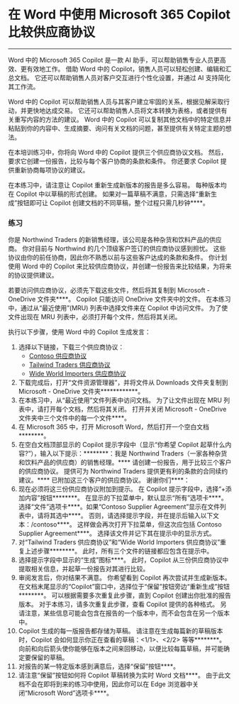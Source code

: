 
# 在 Word 中使用 Microsoft 365 Copilot 比较供应商协议
---
Word 中的 Microsoft 365 Copilot 是一款 AI 助手，可以帮助销售专业人员更高效、更有效地工作。 借助 Word 中的 Copilot，销售人员可以轻松创建、编辑和汇总文档。 它还可以帮助销售人员对客户交互进行个性化设置，并通过 AI 支持简化其工作流。

Word 中的 Copilot 可以帮助销售人员与其客户建立牢固的关系，根据见解采取行动，并更快地达成交易。 它还可以帮助销售人员将文本转换为表格，或者提供有关重写内容的方法的建议。 Word 中的 Copilot 可以复制其他文档中的特定信息并粘贴到你的内容中、生成摘要、询问有关文档的问题，甚至提供有关特定主题的想法。

在本培训练习中，你将向 Word 中的 Copilot 提供三个供应商协议文档。 然后，要求它创建一份报告，比较与每个客户协商的条款和条件。 你还要求 Copilot 提供重新协商每项协议的建议。

在本练习中，请注意让 Copilot 重新生成新版本的报告是多么容易。 每种版本均在 Copilot 中以草稿的形式创建。 如果对一篇草稿不满意，只需选择“重新生成”按钮即可让 Copilot 创建文档的不同草稿，整个过程只需几秒钟****。

### 练习

你是 Northwind Traders 的新销售经理，该公司是各种杂货和饮料产品的供应商。 你对目前与 Northwind 的几个顶级客户签订的供应商协议感到担忧。 这些协议由你的前任协商，因此你不熟悉以前与这些客户达成的条款和条件。 你计划使用 Word 中的 Copilot 来比较供应商协议，并创建一份报告来比较结果，为将来的协议提供建议。

若要访问供应商协议，必须先下载这些文件，然后将其复制到 Microsoft - OneDrive 文件夹****。 Copilot 只能访问 OneDrive 文件夹中的文件。 在本练习中，通过从“最近使用”(MRU) 列表中选择文件来在 Copilot 中访问文件。 为了使文件出现在 MRU 列表中，必须打开每个文件，然后将其关闭。

执行以下步骤，使用 Word 中的 Copilot 生成发言：

1. 选择以下链接，下载三个供应商协议：
     - [Contoso 供应商协议](https://go.microsoft.com/fwlink/?linkid=2268925)
     - [Tailwind Traders 供应商协议](https://go.microsoft.com/fwlink/?linkid=2269128)
     - [Wide World Importers 供应商协议](https://go.microsoft.com/fwlink/?linkid=2268931)
1. 下载完成后，打开“文件资源管理器”，并将文件从 Downloads 文件夹复制到 Microsoft - OneDrive 文件夹************。
1. 在本练习中，从“最近使用”文件列表中访问文档。 为了让文件出现在 MRU 列表中，请打开每个文档，然后将其关闭。 打开并关闭 Microsoft - OneDrive 文件夹中三个文件中的每一个文件****。
1. 在 Microsoft 365 中，打开 Microsoft Word，然后打开一个空白文档********。
1. 在空白文档顶部显示的 Copilot 提示字段中（显示“你希望 Copilot 起草什么内容?”），输入以下提示：********：我是 Northwind Traders（一家各种杂货和饮料产品的供应商）的销售经理。**** 请创建一份报告，用于比较三个客户的供应商协议。 提供可为 Northwind Traders 提供更有利的条款的合同续约建议。**** 已附加这三个客户的供应商协议。 谢谢你们****：
1. 现在必须将这三份供应商协议附加到提示。 在 Copilot 提示字段中，选择“+添加内容”按钮********。 在显示的下拉菜单中，默认显示“所有”选项卡****。 选择“文件”选项卡****。如果“Contoso Supplier Agreement”显示在文件列表中，请将其选中****。 否则，请选择提示字段，并在提示后输入以下文本：/contoso****。 这样做会再次打开下拉菜单，但这次应包括 Contoso Supplier Agreement****。 选择该文件并记下其在提示中的显示方式。
1. 对“Tailwind Traders 供应商协议”和“Wide World Importers 供应商协议”重复上述步骤********。 此时，所有三个文件的链接都应包含在提示中。
1. 选择提示字段中显示的“生成”图标****。 此时，Copilot 从三份供应商协议中提取相关信息，并起草一份报告对其进行比较。
1. 审阅发言后，你对结果不满意。 你希望看到 Copilot 再次尝试并生成新版本。 在文档末尾显示的“Copilot”窗口中，选择位于“保留”按钮旁边“重新生成”按钮********。 可以根据需要多次重复此步骤，直到 Copilot 创建出你批准的报告版本。 对于本练习，请多次重复此步骤，查看 Copilot 提供的各种格式。 另请注意，某些信息可能会包含在报告的一个版本中，而不会包含在另一个版本中。 
1. Copilot 生成的每一版报告都存储为草稿。 请注意在生成每篇新的草稿版本时，Copilot 会如何显示你正在查看的草稿：<1/1>、<2/2> 等等********。 向前和向后箭头使你能够在版本之间来回移动，以便比较每篇草稿，并可能确定要保留的草稿。 
1. 对报告的某一特定版本感到满意后，选择“保留”按钮****。
1. 请注意“保留”按钮如何将 Copilot 草稿转换为实时 Word 文档****。 由于此文档不会在即将到来的练习中使用，因此你可以在 Edge 浏览器中关闭“Microsoft Word”选项卡****。 
